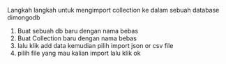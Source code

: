 Langkah langkah untuk mengimport collection ke dalam sebuah database dimongodb
1. Buat sebuah db baru dengan nama bebas
2. Buat Collection baru dengan nama bebas
3. lalu klik add data kemudian pilih import json or csv file
4. pilih file yang mau kalian import lalu klik ok
